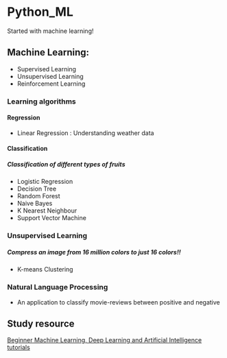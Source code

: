 # Python_ML
Started with machine learning!

## Machine Learning:
* Supervised Learning
* Unsupervised Learning
* Reinforcement Learning

### Learning algorithms
#### Regression
* Linear Regression : Understanding weather data
#### Classification 
##### Classification of different types of fruits
* Logistic Regression
* Decision Tree
* Random Forest 
* Naive Bayes
* K Nearest Neighbour
* Support Vector Machine
### Unsupervised Learning
##### Compress an image from 16 million colors to just 16 colors!!
* K-means Clustering

### Natural Language Processing
* An application to classify movie-reviews between positive and negative

## Study resource
[Beginner Machine Learning, Deep Learning and Artificial Intelligence tutorials](https://www.youtube.com/watch?v=JMUxmLyrhSk)
